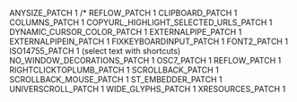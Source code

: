 
ANYSIZE_PATCH 1
/* REFLOW_PATCH 1
CLIPBOARD_PATCH 1
COLUMNS_PATCH 1
COPYURL_HIGHLIGHT_SELECTED_URLS_PATCH 1
DYNAMIC_CURSOR_COLOR_PATCH 1
EXTERNALPIPE_PATCH 1
EXTERNALPIPEIN_PATCH 1
FIXKEYBOARDINPUT_PATCH 1
FONT2_PATCH 1
ISO14755_PATCH 1 (select text with shortcuts)
NO_WINDOW_DECORATIONS_PATCH 1
OSC7_PATCH 1
REFLOW_PATCH 1
RIGHTCLICKTOPLUMB_PATCH 1
SCROLLBACK_PATCH 1
SCROLLBACK_MOUSE_PATCH 1
ST_EMBEDDER_PATCH 1
UNIVERSCROLL_PATCH 1
WIDE_GLYPHS_PATCH 1
XRESOURCES_PATCH 1
